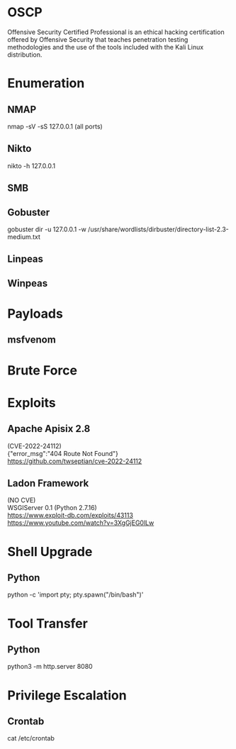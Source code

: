 # OSCP
Offensive Security Certified Professional is an ethical hacking certification offered by Offensive Security that teaches penetration testing methodologies and the use of the tools included with the Kali Linux distribution.
# Enumeration
## NMAP
nmap -sV -sS 127.0.0.1 (all ports)
## Nikto
nikto -h 127.0.0.1
## SMB
## Gobuster
gobuster dir -u 127.0.0.1 -w /usr/share/wordlists/dirbuster/directory-list-2.3-medium.txt 
## Linpeas
## Winpeas
# Payloads
## msfvenom
# Brute Force
# Exploits
## Apache Apisix 2.8
(CVE-2022-24112)  
{"error_msg":"404 Route Not Found"}  
https://github.com/twseptian/cve-2022-24112
## Ladon Framework
(NO CVE)  
WSGIServer 0.1 (Python 2.7.16)  
https://www.exploit-db.com/exploits/43113  
https://www.youtube.com/watch?v=3XgGjEG0lLw  
# Shell Upgrade
## Python
python -c 'import pty; pty.spawn("/bin/bash")'
# Tool Transfer
## Python
python3 -m http.server 8080
# Privilege Escalation
## Crontab
cat /etc/crontab

